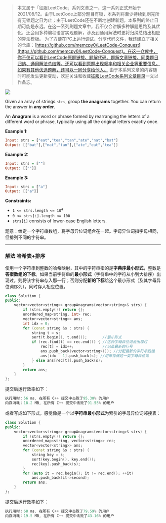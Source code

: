 > 本文属于「征服LeetCode」系列文章之一，这一系列正式开始于2021/08/12。由于LeetCode上部分题目有锁，本系列将至少持续到刷完所有无锁题之日为止；由于LeetCode还在不断地创建新题，本系列的终止日期可能是永远。在这一系列刷题文章中，我不仅会讲解多种解题思路及其优化，还会用多种编程语言实现题解，涉及到通用解法时更将归纳总结出相应的算法模板。
> <b></b>
> 为了方便在PC上运行调试、分享代码文件，我还建立了相关的仓库：[https://github.com/memcpy0/LeetCode-Conquest](https://github.com/memcpy0/LeetCode-Conquest)。在这一仓库中，你不仅可以看到LeetCode原题链接、题解代码、题解文章链接、同类题目归纳、通用解法总结等，还可以看到原题出现频率和相关企业等重要信息。如果有其他优选题解，还可以一同分享给他人。
> <b></b>
> 由于本系列文章的内容随时可能发生更新变动，欢迎关注和收藏[征服LeetCode系列文章目录](https://memcpy0.blog.csdn.net/article/details/119656559)一文以作备忘。

![](https://image-1307616428.cos.ap-beijing.myqcloud.com/Obsidian/202310091733966.png)

<p>Given an array of strings <code>strs</code>, group <strong>the anagrams</strong> together. You can return the answer in <strong>any order</strong>.</p>

<p>An <strong>Anagram</strong> is a word or phrase formed by rearranging the letters of a different word or phrase, typically using all the original letters exactly once.</p>

 
<p><strong>Example 1:</strong></p>

```haskell
Input: strs = ["eat","tea","tan","ate","nat","bat"]
Output: [["bat"],["nat","tan"],["ate","eat","tea"]]
```

 
</pre><p><strong>Example 2:</strong></p>

```haskell
Input: strs = [""]
Output: [[""]] 
```

</pre><p><strong>Example 3:</strong></p>

```haskell
Input: strs = ["a"]
Output: [["a"]]
```

<p><strong>Constraints:</strong></p>

<ul>
	<li><code>1 &lt;= strs.length &lt;= 10<sup>4</sup></code></li>
	<li><code>0 &lt;= strs[i].length &lt;= 100</code></li>
	<li><code>strs[i]</code> consists of lower-case English letters.</li>
</ul>

题意：给定一个字符串数组，将字母异位词组合在一起。字母异位词指字母相同，但排列不同的字符串。

---
### 解法 哈希表+排序
使用一个字符串到整数的哈希映射，其中的字符串指的是**字典序最小形式**，整数是**答案数组的下标**。如果当前字符串的**最小形式**（字符串中的字符从小到大排序）出现过，则将该字符串存入那一行；否则分配**新的下标**给这个最小形式（及其字母异位词序列），同时存入相应位置。
```cpp
class Solution {
public:
    vector<vector<string>> groupAnagrams(vector<string>& strs) {
        if (strs.empty()) return {};
        unordered_map<string, int> rec;
        vector<vector<string>> ans;
        int idx = 0;
        for (const string &s : strs) {
            string t = s;
            sort(t.begin(), t.end()); 		//最小形式
            if (rec.find(t) == rec.end()) { //这种字母异位词没出现过
                rec[t] = idx++; 			//记录最新的行号
                ans.push_back(vector<string>()); //分配最新的字符串数组
                ans[idx - 1].push_back(s); //用来存储这一类字母异位词
            } else ans[rec[t]].push_back(s);
        }
        return ans;
    }
};
```
提交后运行效率如下：
```cpp
执行用时：56 ms, 在所有 C++ 提交中击败了95.30% 的用户
内存消耗：18.2 MB, 在所有 C++ 提交中击败了91.55% 的用户
```
或者写成如下形式，感觉像是一个以**字符串最小形式**为索引的字母异位词邻接表：
```cpp
class Solution {
public:
    vector<vector<string>> groupAnagrams(vector<string>& strs) {
        if (strs.empty()) return {};
        unordered_map<string, vector<string>> rec;
        vector<vector<string>> ans;
        for (const string &s : strs) {
            string key = s;
            sort(key.begin(), key.end());
            rec[key].push_back(s);
        }
        for (auto it = rec.begin(); it != rec.end(); ++it)
            ans.push_back(it->second);
        return ans;
    }
};
```
提交后运行效率如下：
```cpp
执行用时：68 ms, 在所有 C++ 提交中击败了79.59% 的用户
内存消耗：19.5 MB, 在所有 C++ 提交中击败了43.16% 的用户
```
